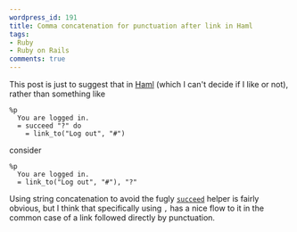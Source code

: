 ```yaml
---
wordpress_id: 191
title: Comma concatenation for punctuation after link in Haml
tags:
- Ruby
- Ruby on Rails
comments: true
---
```

This post is just to suggest that in <a href="http://haml.hamptoncatlin.com/">Haml</a> (which I can't decide if I like or not), rather than something like

``` haml
%p
  You are logged in.
  = succeed "?" do
    = link_to("Log out", "#")
```
consider

``` haml
%p
  You are logged in.
  = link_to("Log out", "#"), "?"
```

Using string concatenation to avoid the fugly <code><a href="http://haml.hamptoncatlin.com/docs/rdoc/classes/Haml/Helpers.html#M000011">succeed</a></code> helper is fairly obvious, but I think that specifically using <code>,</code> has a nice flow to it in the common case of a link followed directly by punctuation.
